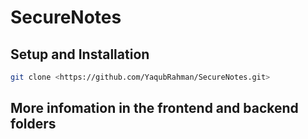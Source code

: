 # SecureNotes

## Setup and Installation

```bash
git clone <https://github.com/YaqubRahman/SecureNotes.git>
```

## More infomation in the frontend and backend folders
